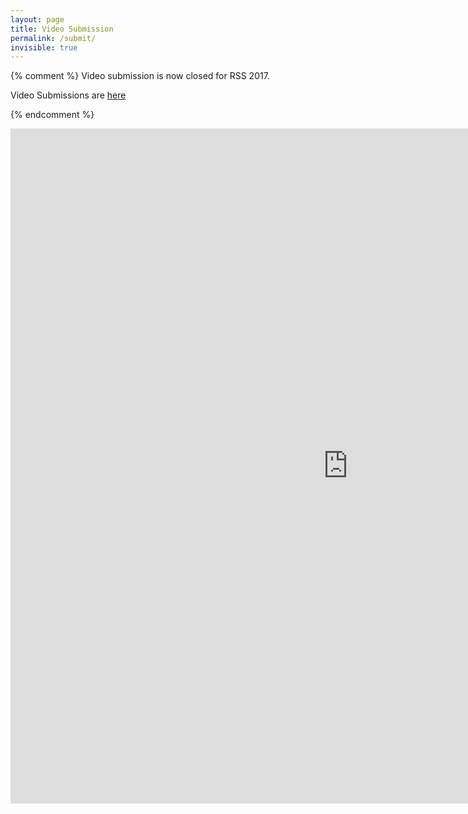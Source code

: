 ```yaml
---
layout: page
title: Video Submission
permalink: /submit/
invisible: true
---
```


{% comment %}
Video submission is now closed for RSS 2017.


Video Submissions are [here](https://script.google.com/macros/s/AKfycbyCmanh6z6cYGC6Pq1oatQhO3FUcf97cvnYdKp933k8f5wvMS0/exec)

{% endcomment %}

<iframe allow-same-origin allow-scripts allow-popups allow-forms src="https://script.google.com/macros/s/AKfycbzpIBWAzmlFAI1igBUIeMyVHleP66leRs0_Zv2DJS1CxRCIduZE/exec" frameborder="0" id="mainPageBody" width="1080px" height="1080px"></iframe>
